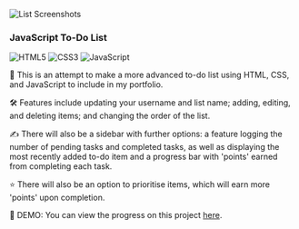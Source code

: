 ![List Screenshots](https://user-images.githubusercontent.com/80458000/147425924-a54f3ab6-10ff-4f76-8342-047d43f3c368.png)

### JavaScript To-Do List

<img alt="HTML5" src="https://img.shields.io/badge/html5-%23325288.svg?style=for-the-badge&logo=html5&logoColor=ffffff"/>
<img alt="CSS3" src="https://img.shields.io/badge/css3-%23476dad.svg?style=for-the-badge&logo=css3&logoColor=ffffff"/>
<img alt="JavaScript" src="https://img.shields.io/badge/javascript-%23325288.svg?style=for-the-badge&logo=javascript&logoColor=ffffff"/>

📝 This is an attempt to make a more advanced to-do list using HTML, CSS, and JavaScript to include in my portfolio. 

🛠 Features include updating your username and list name; adding, editing, and deleting items; and changing the order of the list.

✍️ There will also be a sidebar with further options: a feature logging the number of pending tasks and completed tasks, as well as displaying the most recently added to-do item and a progress bar with 'points' earned from completing each task.

⭐️ There will also be an option to prioritise items, which will earn more 'points' upon completion.

👀 DEMO: You can view the progress on this project [here](https://web-dev-dan.github.io/JavaScript-To-Do-List/).
